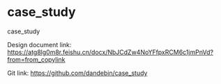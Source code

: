 # case_study
case_study

Design document link:
https://atg8lg0m8r.feishu.cn/docx/NbJCdZw4NoYFfpxRCM6c1jmPnVd?from=from_copylink


Git link:
https://github.com/dandebin/case_study
